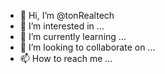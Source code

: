 - 👋 Hi, I’m @tonRealtech
- 👀 I’m interested in ...
- 🌱 I’m currently learning ...
- 💞️ I’m looking to collaborate on ...
- 📫 How to reach me ...

<!---
tonRealtech/tonRealtech is a ✨ special ✨ repository because its `README.md` (this file) appears on your GitHub profile.
You can click the Preview link to take a look at your changes.
--->
